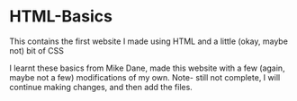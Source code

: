 # HTML-Basics
This contains the first website I made using HTML and a little (okay, maybe not) bit of CSS

I learnt these basics from Mike Dane, made this website with a few (again, maybe not a few) modifications of my own.
Note- still not complete, I will continue making changes, and then add the files.

